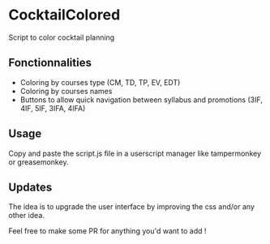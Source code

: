 # CocktailColored
Script to color cocktail planning

## Fonctionnalities
- Coloring by courses type (CM, TD, TP, EV, EDT)
- Coloring by courses names
- Buttons to allow quick navigation between syllabus and promotions (3IF, 4IF, 5IF, 3IFA, 4IFA)

## Usage
Copy and paste the script.js file in a userscript manager like tampermonkey or greasemonkey.

## Updates
The idea is to upgrade the user interface by improving the css and/or any other idea.

Feel free to make some PR for anything you'd want to add !
